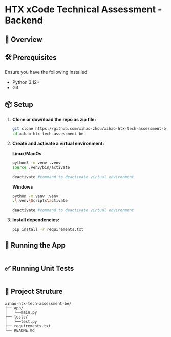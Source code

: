 # HTX xCode Technical Assessment - Backend

## 🧾 Overview


## 🛠 Prerequisites

Ensure you have the following installed:

- Python 3.12+
- Git

## 📦 Setup

1. **Clone or download the repo as zip file:**

   ```bash
   git clone https://github.com/xihao-zhou/xihao-htx-tech-assessment-be.git
   cd xihao-htx-tech-assessment-be
   ```

2. **Create and activate a virtual environment:**

    **Linux/MacOs**

   ```bash
   python3 -m venv .venv
   source .venv/bin/activate

   deactivate #command to deactivate virtual environment
   ```

    **Windows**
   ```bash
   python -m venv .venv
   .\.venv\Scripts\activate

   deactivate #command to deactivate virtual environment
   ```
   
3. **Install dependencies:**

   ```bash
   pip install -r requirements.txt
   ```


## 🚀 Running the App
   ```bash
   
   ```

## ✅ Running Unit Tests
   ```bash
   
   ```

## 📁 Project Struture

```plaintext
xihao-htx-tech-assessment-be/
├── app/        
│   └──main.py          
├── tests/
│   └──test.py 
├── requirements.txt
└── README.md
```